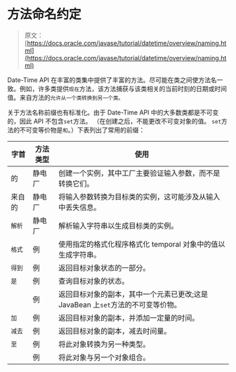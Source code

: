 # 方法命名约定

> 原文： [https://docs.oracle.com/javase/tutorial/datetime/overview/naming.html](https://docs.oracle.com/javase/tutorial/datetime/overview/naming.html)

Date-Time API 在丰富的类集中提供了丰富的方法。尽可能在类之间使方法名一致。例如，许多类提供`现在`方法，该方法捕获与该类相关的当前时刻的日期或时间值。来自方法的`允许从一个类转换到另一个类。`

关于方法名称前缀也有标准化。由于 Date-Time API 中的大多数类都是不可变的，因此 API 不包含`set`方法。 （在创建之后，不能更改不可变对象的值。 `set`方法的不可变等价物是`和`。）下表列出了常用的前缀：

| 字首 | 方法类型 | 使用 |
| --- | --- | --- |
| 的 | 静电厂 | 创建一个实例，其中工厂主要验证输入参数，而不是转换它们。 |
| 来自的 | 静电厂 | 将输入参数转换为目标类的实例，这可能涉及从输入中丢失信息。 |
| `解析` | 静电厂 | 解析输入字符串以生成目标类的实例。 |
| `格式` | 例 | 使用指定的格式化程序格式化 temporal 对象中的值以生成字符串。 |
| `得到` | 例 | 返回目标对象状态的一部分。 |
| `是` | 例 | 查询目标对象的状态。 |
|  | 例 | 返回目标对象的副本，其中一个元素已更改;这是 JavaBean 上`set`方法的不可变等价物。 |
| `加` | 例 | 返回目标对象的副本，并添加一定量的时间。 |
| `减去` | 例 | 返回目标对象的副本，减去时间量。 |
| `至` | 例 | 将此对象转换为另一种类型。 |
|  | 例 | 将此对象与另一个对象组合。 |